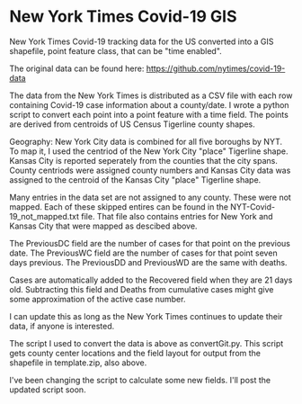 # New York Times Covid-19 GIS
 New York Times Covid-19 tracking data for the US converted into a GIS shapefile, point feature class, that can be "time enabled".
 
 The original data can be found here: https://github.com/nytimes/covid-19-data

 The data from the New York Times is distributed as a CSV file with each row containing Covid-19 case information about a county/date. 
 I wrote a python script to convert each point into a point feature with a time field. The points are derived from centroids of US Census 
 Tigerline county shapes. 
 
 Geography: New York City data is combined for all five boroughs by NYT. To map it, I used the centriod of the New York City "place" 
 Tigerline shape. Kansas City is reported seperately from the counties that the city spans. County centriods were assigned county numbers
 and Kansas City data was assigned to the centroid of the Kansas City "place" Tigerline shape. 
 
 Many entries in the data set are not assigned to any county. These were not mapped. Each of these skipped entires can be found in the 
 NYT-Covid-19_not_mapped.txt file. That file also contains entries for New York and Kansas City that were mapped as descibed above.
 
 The PreviousDC field are the number of cases for that point on the previous date. The PreviousWC field are the number of cases for that 
 point seven days previous. The PreviousDD and PreviousWD are the same with deaths. 
 
 Cases are automatically added to the Recovered field when they are 21 days old. Subtracting this field and Deaths from cumulative cases
 might give some approximation of the active case number. 
 
 I can update this as long as the New York Times continues to update their data, if anyone is interested.

 The script I used to convert the data is above as convertGit.py. This script gets county center locations and the field layout for 
 output from the shapefile in template.zip, also above.
 
 I've been changing the script to calculate some new fields. I'll post the updated script soon.
